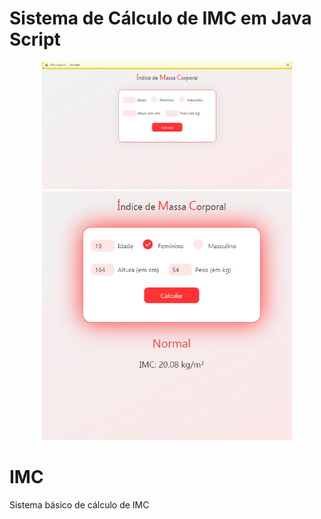 <h1> Sistema de Cálculo de IMC em Java Script </h1>

<p align="center"><img src="imc_capa.png" width="400"><img src="imc.png" width="400"></a>
</p>

# IMC
Sistema básico de cálculo de IMC

